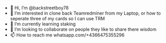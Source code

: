 - 👋 Hi, I’m @backstreetboy78
- 👀 I’m interested in clone back Teamredminer from my Laptop, or how to seperate three of my cards so I can use TRM
- 🌱 I’m currently learning staking 
- 💞️ I’m looking to collaborate on people they like to share there wisdom
- 📫 How to reach me      whatsapp.com/+4366475355296


<!---
backstreetboy78/backstreetboy78 is a ✨ special ✨ repository because its `README.md` (this file) appears on your GitHub profile.
You can click the Preview link to take a look at your changes.
--->
